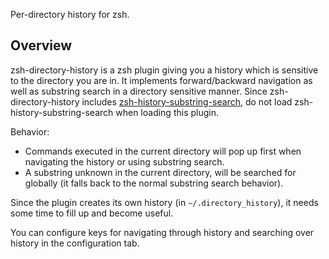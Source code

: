 Per-directory history for zsh.

## Overview

zsh-directory-history is a zsh plugin giving you a history which is sensitive to the directory you are in.
It implements forward/backward navigation as well as substring search in a directory sensitive manner.
Since zsh-directory-history includes [zsh-history-substring-search](https://github.com/zsh-users/zsh-history-substring-search), do not load zsh-history-substring-search when loading this plugin.

Behavior:
* Commands executed in the current directory will pop up first when navigating the history or using substring search.
* A substring unknown in the current directory, will be searched for globally (it falls back to the normal substring search behavior).

Since the plugin creates its own history (in `~/.directory_history`), it needs some time to fill up and become useful.

You can configure keys for navigating through history and searching over
history in the configuration tab.
